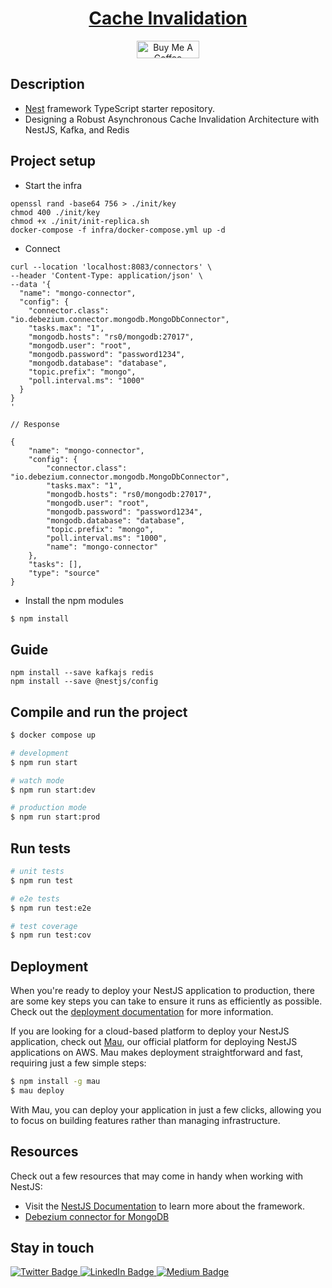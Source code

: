 <h1 align="center"><a href="https://blog.santoshshinde.com/skeleton-for-node-js-apps-written-in-typescript-444fa1695b30" target=”_blank”>Cache Invalidation</a></h1>
<p align="center">
  <a href="https://www.buymeacoffee.com/santoshshin" target="_blank">
    <img src="https://cdn.buymeacoffee.com/buttons/default-black.png" alt="Buy Me A Coffee" height="28" width="100">
    </a>
</p>

## Description

- [Nest](https://github.com/nestjs/nest) framework TypeScript starter repository.
- Designing a Robust Asynchronous Cache Invalidation Architecture with NestJS, Kafka, and Redis

## Project setup

- Start the infra

```
openssl rand -base64 756 > ./init/key
chmod 400 ./init/key
chmod +x ./init/init-replica.sh
docker-compose -f infra/docker-compose.yml up -d
```

- Connect

```
curl --location 'localhost:8083/connectors' \
--header 'Content-Type: application/json' \
--data '{
  "name": "mongo-connector",
  "config": {
    "connector.class": "io.debezium.connector.mongodb.MongoDbConnector",
    "tasks.max": "1",
    "mongodb.hosts": "rs0/mongodb:27017",
    "mongodb.user": "root", 
    "mongodb.password": "password1234",
    "mongodb.database": "database",
    "topic.prefix": "mongo",
    "poll.interval.ms": "1000"
  }
}
'

// Response
  
{
    "name": "mongo-connector",
    "config": {
        "connector.class": "io.debezium.connector.mongodb.MongoDbConnector",
        "tasks.max": "1",
        "mongodb.hosts": "rs0/mongodb:27017",
        "mongodb.user": "root",
        "mongodb.password": "password1234",
        "mongodb.database": "database",
        "topic.prefix": "mongo",
        "poll.interval.ms": "1000",
        "name": "mongo-connector"
    },
    "tasks": [],
    "type": "source"
}
```


- Install the npm modules

```bash
$ npm install
```

## Guide

```
npm install --save kafkajs redis
npm install --save @nestjs/config
```

## Compile and run the project

```bash
$ docker compose up
```

```bash
# development
$ npm run start

# watch mode
$ npm run start:dev

# production mode
$ npm run start:prod
```

## Run tests

```bash
# unit tests
$ npm run test

# e2e tests
$ npm run test:e2e

# test coverage
$ npm run test:cov
```

## Deployment

When you're ready to deploy your NestJS application to production, there are some key steps you can take to ensure it runs as efficiently as possible. Check out the [deployment documentation](https://docs.nestjs.com/deployment) for more information.

If you are looking for a cloud-based platform to deploy your NestJS application, check out [Mau](https://mau.nestjs.com), our official platform for deploying NestJS applications on AWS. Mau makes deployment straightforward and fast, requiring just a few simple steps:

```bash
$ npm install -g mau
$ mau deploy
```

With Mau, you can deploy your application in just a few clicks, allowing you to focus on building features rather than managing infrastructure.

## Resources

Check out a few resources that may come in handy when working with NestJS:

- Visit the [NestJS Documentation](https://docs.nestjs.com) to learn more about the framework.
- [Debezium connector for MongoDB](https://docs.redhat.com/en/documentation/red_hat_build_of_debezium/2.3.4/html/debezium_user_guide/debezium-connector-for-mongodb#debezium-mongodb-triggering-an-incremental-snapshot)

## Stay in touch

<div id="badges">
  <a href="https://twitter.com/shindesan2012">
    <img src="https://img.shields.io/badge/shindesan2012-black?style=for-the-badge&logo=twitter&logoColor=white" alt="Twitter Badge"/>
  </a>
  <a href="https://www.linkedin.com/in/shindesantosh/">
    <img src="https://img.shields.io/badge/shindesantosh-blue?style=for-the-badge&logo=linkedin&logoColor=white" alt="LinkedIn Badge"/>
  </a>
   <a href="https://blog.santoshshinde.com/">
    <img src="https://img.shields.io/badge/Blog-black?style=for-the-badge&logo=medium&logoColor=white" alt="Medium Badge"/>
  </a>
</div>

